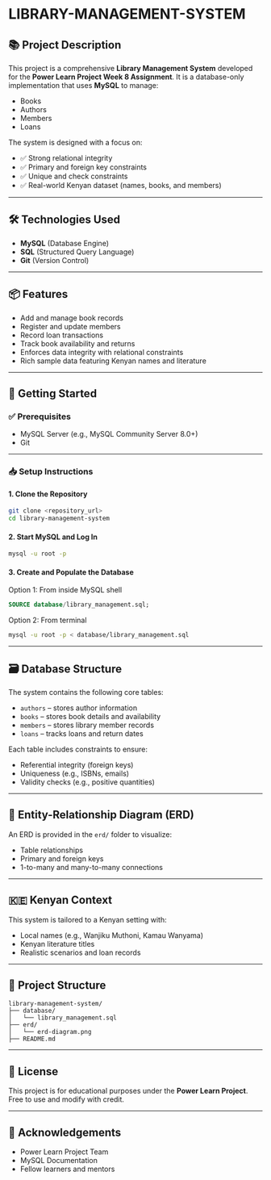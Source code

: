 # LIBRARY-MANAGEMENT-SYSTEM

## 📚 Project Description

This project is a comprehensive **Library Management System** developed for the **Power Learn Project Week 8 Assignment**. It is a database-only implementation that uses **MySQL** to manage:

- Books  
- Authors  
- Members  
- Loans  

The system is designed with a focus on:

- ✅ Strong relational integrity  
- ✅ Primary and foreign key constraints  
- ✅ Unique and check constraints  
- ✅ Real-world Kenyan dataset (names, books, and members)  

---

## 🛠️ Technologies Used

- **MySQL** (Database Engine)
- **SQL** (Structured Query Language)
- **Git** (Version Control)

---

## 📦 Features

- Add and manage book records  
- Register and update members  
- Record loan transactions  
- Track book availability and returns  
- Enforces data integrity with relational constraints  
- Rich sample data featuring Kenyan names and literature  

---

## 🚀 Getting Started

### ✅ Prerequisites

- MySQL Server (e.g., MySQL Community Server 8.0+)
- Git

---

### 📥 Setup Instructions

#### 1. Clone the Repository

```bash
git clone <repository_url>
cd library-management-system
```

#### 2. Start MySQL and Log In

```bash
mysql -u root -p
```

#### 3. Create and Populate the Database

Option 1: From inside MySQL shell

```sql
SOURCE database/library_management.sql;
```

Option 2: From terminal

```bash
mysql -u root -p < database/library_management.sql
```

---

## 🗃️ Database Structure

The system contains the following core tables:

- `authors` – stores author information
- `books` – stores book details and availability
- `members` – stores library member records
- `loans` – tracks loans and return dates

Each table includes constraints to ensure:

- Referential integrity (foreign keys)
- Uniqueness (e.g., ISBNs, emails)
- Validity checks (e.g., positive quantities)

---

## 🧩 Entity-Relationship Diagram (ERD)

An ERD is provided in the `erd/` folder to visualize:

- Table relationships  
- Primary and foreign keys  
- 1-to-many and many-to-many connections  

---

## 🇰🇪 Kenyan Context

This system is tailored to a Kenyan setting with:

- Local names (e.g., Wanjiku Muthoni, Kamau Wanyama)  
- Kenyan literature titles  
- Realistic scenarios and loan records  

---

## 📁 Project Structure

```
library-management-system/
├── database/
│   └── library_management.sql
├── erd/
│   └── erd-diagram.png
├── README.md
```

---

## 📝 License

This project is for educational purposes under the **Power Learn Project**. Free to use and modify with credit.

---

## 🙌 Acknowledgements

- Power Learn Project Team  
- MySQL Documentation  
- Fellow learners and mentors

